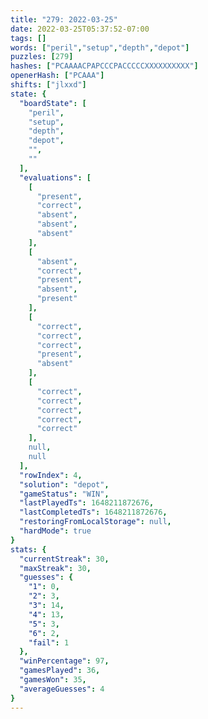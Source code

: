 ```yaml
---
title: "279: 2022-03-25"
date: 2022-03-25T05:37:52-07:00
tags: []
words: ["peril","setup","depth","depot"]
puzzles: [279]
hashes: ["PCAAAACPAPCCCPACCCCCXXXXXXXXXX"]
openerHash: ["PCAAA"]
shifts: ["jlxxd"]
state: {
  "boardState": [
    "peril",
    "setup",
    "depth",
    "depot",
    "",
    ""
  ],
  "evaluations": [
    [
      "present",
      "correct",
      "absent",
      "absent",
      "absent"
    ],
    [
      "absent",
      "correct",
      "present",
      "absent",
      "present"
    ],
    [
      "correct",
      "correct",
      "correct",
      "present",
      "absent"
    ],
    [
      "correct",
      "correct",
      "correct",
      "correct",
      "correct"
    ],
    null,
    null
  ],
  "rowIndex": 4,
  "solution": "depot",
  "gameStatus": "WIN",
  "lastPlayedTs": 1648211872676,
  "lastCompletedTs": 1648211872676,
  "restoringFromLocalStorage": null,
  "hardMode": true
}
stats: {
  "currentStreak": 30,
  "maxStreak": 30,
  "guesses": {
    "1": 0,
    "2": 3,
    "3": 14,
    "4": 13,
    "5": 3,
    "6": 2,
    "fail": 1
  },
  "winPercentage": 97,
  "gamesPlayed": 36,
  "gamesWon": 35,
  "averageGuesses": 4
}
---
```


<!-- more -->
